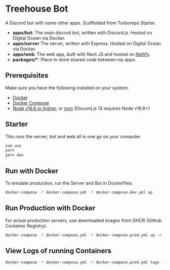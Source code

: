 # Treehouse Bot

A Discord bot with some other apps. Scaffolded from Turborepo Starter.

- **apps/bot**: The main discord bot, written with Discord.js. Hosted on Digital Ocean via Docker.
- **apps/server** The server, written with Express. Hosted on Digital Ocean via Docker.
- **apps/web**: The web app, built with Next.JS and hosted on [Netlify](https://www.netlify.com/).
- **packages/\***: Place to store shared code between my apps.

## Prerequisites

Make sure you have the following installed on your system:

- [Docker](https://www.docker.com/community-edition)
- [Docker Compose](https://docs.docker.com/compose/install/)
- [Node v16.6 or higher](https://nodejs.org/en/download/), or [nvm](https://github.com/nvm-sh/nvm) (Discord.js 13 requires Node v16.6+)

## Starter

This runs the server, bot and web all in one go on your computer.

```bash
nvm use
yarn
yarn dev
```

## Run with Docker

To emulate production, run the Server and Bot in Dockerfiles.

```bash
docker-compose -f docker-compose.yml -f docker-compose.dev.yml up
```

## Run Production with Docker

For actual production servers, use downloaded images from GHCR (Github Container Registry).

```bash
docker-compose -f docker-compose.yml -f docker-compose.prod.yml up -d
```

## View Logs of running Containers

```bash
docker-compose -f docker-compose.yml -f docker-compose.prod.yml logs -ft
```
